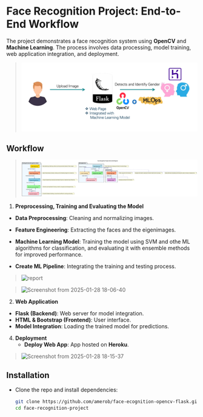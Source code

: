 # Face Recognition Project: End-to-End Workflow

The project demonstrates a face recognition system using **OpenCV** and **Machine Learning**. The process involves data processing, model training, web application integration, and deployment.

> ![report](https://github.com/amerob/face-ecognition-opencv-flask/blob/main/static/images/s002)



## Workflow

> ![Face Recognition Diag](diag5.svg)

1. **Preprocessing, Training and Evaluating the Model**
   
- **Data Preprocessing**: Cleaning and normalizing images.
     
- **Feature Engineering**: Extracting the faces and the eigenimages.
     
- **Machine Learning Model**:  Training the model using SVM and othe ML algorithms for classification, and evaluating it with ensemble methods for improved performance.

- **Create ML Pipeline**: Integrating the training and testing process.


     
> ![report](https://github.com/user-attachments/assets/9f31762c-47ba-430a-b52b-db27caef4e7a)

     
> ![Screenshot from 2025-01-28 18-06-40](https://github.com/user-attachments/assets/5d1553b5-2a2f-418a-9e82-f5bfa2c480b6)

2. **Web Application**
   
- **Flask (Backend)**: Web server for model integration.
- **HTML & Bootstrap (Frontend)**: User interface.
- **Model Integration**: Loading the trained model for predictions.

4. **Deployment**
   - **Deploy Web App**: App hosted on **Heroku**.
     
> ![Screenshot from 2025-01-28 18-15-37](https://github.com/user-attachments/assets/2fc2d4e9-6ee1-43fd-84d9-0d540fd78437)


## Installation

- Clone the repo and install dependencies:
  
   ```bash
   git clone https://github.com/amerob/face-ecognition-opencv-flask.git
   cd face-recognition-project
   ```


